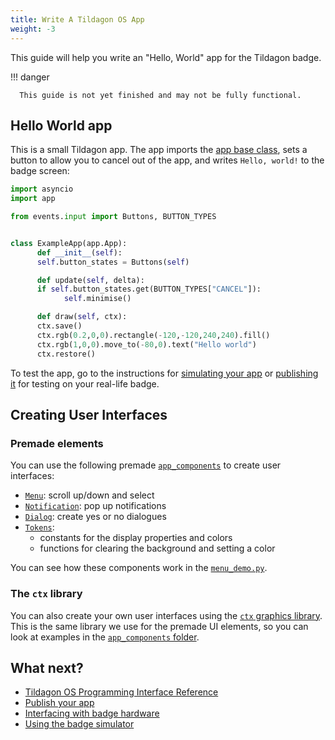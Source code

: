```yaml
---
title: Write A Tildagon OS App
weight: -3
---
```


This guide will help you write an "Hello, World" app for the Tildagon badge.

!!! danger

      This guide is not yet finished and may not be fully functional.

## Hello World app

This is a small Tildagon app. The app imports the [app base class](https://github.com/emfcamp/badge-2024-software/blob/main/modules/app.py), sets a button to allow you to cancel out of the app, and writes `Hello, world!` to the badge screen:

```python
import asyncio
import app

from events.input import Buttons, BUTTON_TYPES


class ExampleApp(app.App):
      def __init__(self):
      self.button_states = Buttons(self)

      def update(self, delta):
      if self.button_states.get(BUTTON_TYPES["CANCEL"]):
            self.minimise()

      def draw(self, ctx):
      ctx.save()
      ctx.rgb(0.2,0,0).rectangle(-120,-120,240,240).fill()
      ctx.rgb(1,0,0).move_to(-80,0).text("Hello world")
      ctx.restore()
```

To test the app, go to the instructions for [simulating your app](./simulate.md) or [publishing it](./publish.md) for testing on your real-life badge.

## Creating User Interfaces

### Premade elements

You can use the following premade [`app_components`](guides/ui-widgets.md) to create user interfaces:

- [`Menu`](guides/ui-widgets.md#menu): scroll up/down and select
- [`Notification`](guides/ui-widgets.md#notification): pop up notifications
- [`Dialog`](guides/ui-widgets.md#dialog): create yes or no dialogues
- [`Tokens`](guides/ui-widgets.md#tokens):
    - constants for the display properties and colors
    - functions for clearing the background and setting a color

You can see how these components work in the [`menu_demo.py`](https://github.com/emfcamp/badge-2024-software/blob/main/modules/firmware_apps/menu_demo.py).

### The `ctx` library

You can also create your own user interfaces using the [`ctx` graphics library](https://ctx.graphics/). This is the same library we use for the premade UI elements, so you can look at  examples in the [`app_components` folder](https://github.com/emfcamp/badge-2024-software/tree/main/modules/app_components).

## What next?

<div class="grid cards" markdown>

- [Tildagon OS Programming Interface Reference](./reference.md)
- [Publish your app](./publish.md)
- [Interfacing with badge hardware](./guides/using-badge-hardware.md)
- [Using the badge simulator][simulator]

</div>

[simulator]: https://github.com/emfcamp/badge-2024-software/tree/main/sim
